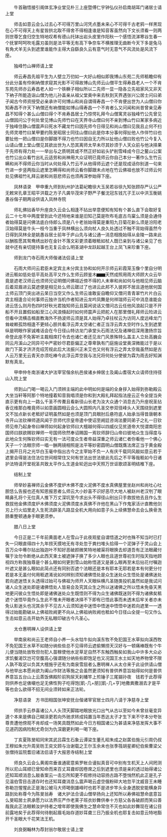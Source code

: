<!-- { "loadSidebar": true } -->
　　牛首融悟接引阁体玄净业堂见朴三上座暨傅仁宇钟弘仪孙启南胡耳门诸居士请上堂

　　师击如意云会么过去心不可得万里山河凭点墨未来心不可得千古老鸦一样黑现在心不可得天上有星皆拱北取不得舍不得相逢谁是知音客虽然向下文长须看一则两则世尊乞食归空生特地叹希有德山托钵出岩头皮里作阳秋一个感悟流涕寒谷生春一个抚掌呵呵吹毛露刃虽则是法平等无有高下争奈车不横推理无曲断今天下多是兔马有角犬羊无头到遮里谁能作主得大自繇良久云有意气时无意气不风流处是风流下座。

　　独峰竹山禅师请上堂

　　师云寿昌先祖平生为人壁立万仞如一大好山相似即我博山东苑二先师秪瞻仰有分此分虽有伶俐衲僧求窥其光影不可得故博山先师云山僧平生得寿昌老人一个不肯东苑先师亦云寿昌老人如一个铁橛子相似所以二先师一显一隐各立先祖家风又非天下衲子所能造诣山僧为他儿孙盖亲从祖父堂奥中来去秋到天界遇张兴公居士问曰弟子闻古今师资授受必亲承许可何博山和尚自谓得寿昌一个不肯便出世为人山僧曰你知寿昌不许天下衲僧还有衲僧能如博山得寿昌一个不肯者么又问闻和尚昔曾亲见寿昌不知得个甚么山僧曰得个不肯寿昌居士乃惊愕礼拜今山僧寓灵谷独峰竹公先曾见山僧因问公于何处曾见博山先师竹曰在天界寺山僧曰何不亲到博山竹曰某家多病近于独峰住静山僧震声曰死水不藏龙竹曰因先师今日得见和尚山僧曰见我且止何不扫先师灵塔竹曰某甲要约陈旻昭居士同往山僧曰此是你本分事何得扯他人作伴竹曰也要扯他一把山僧曰是你脚跟不得力也竹曰因自无力所以扯他山僧曰败也竹公今复入山请山僧上堂山僧见其欲出世为人恐其离师太早未尽其妙须于人天众前与他决择果于先师有得力处一一举出与之质明其或不然正好如岩头铲削雪峰成今日之鳌山公案也竹公出众看竹出礼云适劳和尚神用大众证明已竟师云你自己本分一著作么生竹云瞒和尚不得师云你当时从何处得入竹云不从他得师云遮个还是现成话你别道一句来竹进一步竖两指云遮里怎瞒得和尚师云看你脚跟未点地在竹云佛祖也放不过师云何处见佛祖竹礼拜云谢和尚慈悲师云也须再深参始得下座。

　　凤林语录　甲申重九师到杭州护法葛屺瞻徐大玉吴若谷徐九知张顾存严认公严无敕宋孔章王昭平洪载之方子凡龚华茂宋子野严子餐沈冠东钱亢子王以中洪玉衡姚愚谷偕子期两设供请入凤林寺院

　　师礼佛拈香毕升座良久云会么相逢不拈出举意便知有知有个甚么直下会取好复云二十七年中两度曾到此今还特地来谁是旧知己莫是吹布毛底古鸟窠么须是会通侍者始得莫是问佛法底白侍郎么须是八十老翁始得莫是重阳九日菊花新么须是汾阳老汉始得莫是牛头一枝今当重于凤林横出么须向杖人良久处透过不触不背始得虽然今日得到凤林全是姚愚谷居士前年于庐山先与诸公通一消息相挽始得从金陵一路来此以酬胜愿其鸳鸯绣出妙在金针不落文彩更须着眼秪如杖人既已亲到与诸公亲见了也就中还有亲切提持事也无复云会么明圣湖中龙跃起越王台上凤飞来珍重下座。

　　师到龙门寺石雨大师偕诸法侣请上堂

　　石雨大师问云君臣未定宾主未分宾主协和如何开示师云彩霞笼玉像个里自分明进云秪如低处低平高处高平又作么生师云顾鉴木▆▆天然成照用雨大师顾大众云毕竟是遮老汉师云也须师兄证明僧问佛祖近傍不得的人未审和尚如何与他相见师云脑后着双眉进云莫遮便是相见处么师云蹉过了也进云此邦不入彼邦不居且道他居何国土师云顶门突出进云杲日当空又作么生师云谁敢妄自瞻仰又僧问青青翠竹片片白云宾主相逢合论何事师云独许当机作者知进云龙吟凤舞是何祥瑞师云可中消息谁能会进云恁么则月色四时好秋光君独知师云且莫闲说话又僧问古云任他风浪起只是不开船不开且置假如船至江心风浪倏起时如何师震声云把舵人在那里僧礼拜师云险进云但看中流横击楫直教海外不扬波师云须是其人始得乃卓拄杖云为访同人度远峰龙门耸峻赖孤筇相逢不更倾心胆共看浮云弄太空诸仁者正当浮云弄太空时作么生到遮里纵是明眼作家诚难话会在今日径山特访龙门承堂头石雨法兄及诸禅侣深用激扬宗旨命登此座不免客听主裁相席打令去也诸仁者还见龙门风景殊特么盖主人立处高巍会同云月溪山之同异可中严密妙尽君臣偏正之尊卑孰有门庭施设堂奥深微能过于是以故门下英才济济克绍芳规此后大法振兴正未艾也又何有浮云之弄太空哉虽然如是古人云万里无云青天亦须吃棒今此浮云弄空我与法兄将何处分使彼为霖为雨去好知渊默有真龙。

　　甲申仲冬南浙诸大护法宰官偕余杭邑侯诸乡绅居士及阖山耆宿大众请师住持径山入院上堂

　　师到山门喝一喝云入门须辨主端的此中明如何是端的全身拶入始得到弥勒殿云大坐当轩等阿那个特地撞着知音我唱须是你和到大殿礼拜起指法座云正令全提当央直示更有向上一路么千圣不传聻且看新径山长老为汝大众通个消息去乃升座祝圣拈香讫维那白椎竟师以如意画圆相云会么大圆照内凡圣交参双径峰头人天围绕到遮里文不加点新长老秪好证明虽然如是也须是顶门具眼肘后悬符底人始承当得昔唐朝本寺开山法钦禅师道风闻于京师代宗皇帝遣中使诏至阙廷咨询法要同弟子之礼一日钦师见帝乃起身帝曰禅师如何起身钦师曰大檀越何得以四威仪见贫道帝大悦谓南阳忠国师曰朕欲赐钦禅师一号国师欣然奉诏赐国一焉钦师辞归山帝曰彼地众生当得度与此地众生何殊钦师曰实无有一法可度众生者帝益深重之师云诸仁者你看他一个佛心天子一个法眼宗师一唱一酬两镜相照是法平等妙密圆明山僧既膺法席正当于黄金殿上揭开日月之光华白玉毫中指出古今之主宰始不负一人有庆千载同风敲如意云若于遮里会得是法住法位世间相常住又何有世法出世法彼此先后之不平等哉秪如今日诸护法特请开堂祝圣共致太平作么生道金轮迥出中天照万世讴歌颂圣明结椎下座。

　　结制上堂

　　师举妙喜禅师云金佛不度炉木佛不度火泥佛不度水真佛屋里坐赵州和尚吐心吐胆恁么告报也还有知恩报恩者么师云大小妙喜不识好恶尽大地人被赵州老汉刳了眼睛鼻孔将个无位真人推下万丈深坑至今求出头不得径山别出只手救拔他去且作么生救拔他金佛须度炉木佛须度火泥佛须度水真佛不许他在黑山下作鬼家活计直教他剑刃上行火焰里走入生死流辟圣凡路显全机大用向如意子头上续佛慧命去会么换骨洗肠重整顿通身手眼更须参。

　　腊八日上堂

　　今日正是二千年前黄面老人在雪山于此夜观星自谓悟道之时也殊不知当时已打失一只眼直得四十九年捞天摸地无有寻处忽于粪扫堆头拾得一个泥弹子于灵山会上百万众中蓦尔拈出独迦叶不知好恶破颜微笑特地被渠将眼换去却道吾有正法眼藏付嘱于汝勿令断绝从此西天束土被遮弹子换了多少人眼也且道世尊初生时指天指地顾视四方称我独尊是个甚么眼如何更到雪山始称悟道又是甚么眼再至末后拈花付嘱迦叶遮又是甚么眼如此简点还有同别否遮个法眼还是本有耶本无耶若是本有何更分付若是本无虽付何用秪遮淆讹如何辨别须知诸佛悟处是众生迷处众生悟处是诸佛迷处若向遮迷悟关头透得过始可与佛祖为师开人天眼纵横凡圣随类投机虽然如是我试问诸人众生迷处即是诸佛悟处人皆易会及究其众生之所以迷诸佛之所以悟未免昏天黑地更问彼众生悟处即是诸佛迷处众生既悟则不得为众生诸佛既迷则不得为诸佛矣秪遮个迷悟毕竟作么生此不惟未开眼者决择不下即有已悟此事而未透末后牢关者亦未免认影迷头也况其余乎不见古人云须知迷中迷悟中悟迷中悟悟中迷若向遮里一一透得过始能勘破从上佛祖败阙更不向从上佛祖纳败阙也秪如今日径山全提一句又作么生击如意云击开劫外无私眼印破古今凡圣心。

　　太仓惠明禅人设供请上堂

　　举南泉和尚云王老师自小养一头水牯牛拟向溪东牧不免犯国王水草拟向溪西牧不免犯国王水草不如随分纳些些总不见得师云遮偷懒捞天汉好与一顿痛棒既有个牛儿便当随处放牧但勿犯人苗稼使他水足草足自然不东触西触矣如我山中许多大众必求饥餐渴饮岂可空腹高心强谓随分纳些些即饱足也又况国王水土如天地养物曾不限人孰不取足以负其大檀施乎还有为南泉雪屈者么惠明禅人从太仓来于此设供请山僧与他举出本愿尚欲为阖山作财法等施之会虽然更须知有普供养意旨始得如何是普供养意旨五台山上云蒸饭佛殿阶前狗尿天刹幡竿上煎锤子三尾猢孙夜　钱若于此荐得则供养也足俵嚫也足无佛性狗子吃得饱[飢-几+朋][飢-几+亨]地撒粪撒溺去才是平等也会么欲得不招无间业须转如来正法轮。

　　净慈语录　方书田相国张坤安抚台偕诸宰官居士四月八请于净慈寺上堂

　　师拱手云恭喜诸公人人头顶天脚踏地眼放光口出气从古以至如今未曾丝毫变异道个本来是佛自己糊涂更若向外驰求转成钝置当年悉达太子才生下来不守本分夸张尊贵遭他傍观不肯却成一场笑具既然如此今日方相国诸公为甚请来净慈发挥大事不见道药因病险制尤奇剑为仇深磨更利喝一喝下座。

　　丁亥夏陈旻昭同宋其武吕霖生石象云谭梁生董孔昭朱成之赵蓲伯施元引周仍叔王穆如朱允升周吴昉王奕文顾与治谢载之王尔玉余未也张季筏胡星卿纪伯紫曹梁父张僧持监院耆旧诸法侣请于大报恩寺结制上堂

　　师良久云会么黄阁帘垂谁通密意紫罗帐合谩拟真音可中别有生机天上人间罔测所以尼山耳顺已曾知命而来百丈耳聋却因卷席之后到遮里也须是亲的透过始得诸公还知耳顺消息么敲香案云一击忘所知更不假修持动容扬古路不堕悄然机此正是孔子见温伯雪目击道存时也还知耳聋消息么震声喝云虚空俄粉碎大地忽平沈威音王未睡弥勒岂惺惺此正是海公被马大师喝倒雄峰时也若不是进步竿头全身透脱安能横身异路到处称尊今为陈旻翁寿　诸大护法合请山僧举扬向上还知所以寿佛祖慧命底意旨么旻昭居士夙承愿力以法界庄严作老莱子班衣妙舞供奉十方慈父各各破颜而笑曰善哉我此正法眼赖汝护持者之增年即使我佛生之慧命常住不灭也如此妙舞现在诸公目前露地矣于此荐得何待剔起眉毛始存道妙耳聋三日乃振全机也耶复击如意云特地豁开千圣眼大千花笑法王机。

　　刘良弼翰林为荐封翁尔敬居士请上堂

